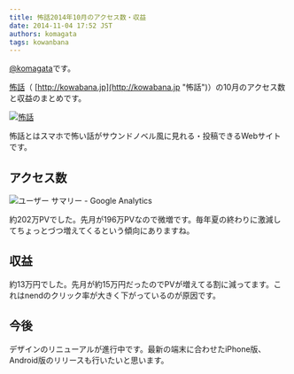 ```yaml
---
title: 怖話2014年10月のアクセス数・収益
date: 2014-11-04 17:52 JST
authors: komagata
tags: kowanbana
---
```

 [@komagata](http://twitter.com/komagata)です。

 [怖話](http://kowabana.jp "怖話")（ [http://kowabana.jp](http://kowabana.jp "怖話")）の10月のアクセス数と収益のまとめです。  

[![怖話](https://lh4.googleusercontent.com/-8-pkth8ETpA/UYjg32awOAI/AAAAAAAADKg/0h8DP9Cg4CQ/s400/Screen%2520Shot%25202013-05-07%2520at%25208.08.34%2520PM.png)](http://kowabana.jp)

怖話とはスマホで怖い話がサウンドノベル風に見れる・投稿できるWebサイトです。  

## アクセス数

![ユーザー サマリー - Google Analytics](http://i.gyazo.com/d3076fd507a97834701a2a61cea79baa.png)

約202万PVでした。先月が196万PVなので微増です。毎年夏の終わりに激減してちょっとづつ増えてくるという傾向にありますね。  

## 収益
約13万円でした。先月が約15万円だったのでPVが増えてる割に減ってます。これはnendのクリック率が大きく下がっているのが原因です。  

## 今後
デザインのリニューアルが進行中です。最新の端末に合わせたiPhone版、Android版のリリースも行いたいと思います。
